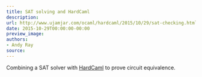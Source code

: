 ```yaml
---
title: SAT solving and HardCaml
description:
url: http://www.ujamjar.com/ocaml/hardcaml/2015/10/29/sat-checking.html
date: 2015-10-29T00:00:00-00:00
preview_image:
authors:
- Andy Ray
source:
---
```


<p>Combining a SAT solver with <a href="https://github.com/ujamjar/hardcaml">HardCaml</a> to prove 
circuit equivalence.</p>


